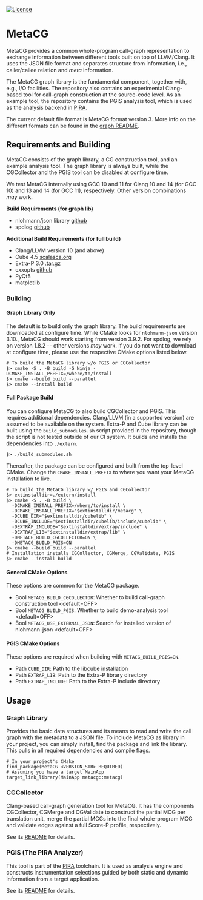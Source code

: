 [![License](https://img.shields.io/badge/License-BSD%203--Clause-blue.svg)](https://opensource.org/licenses/BSD-3-Clause)

# MetaCG

MetaCG provides a common whole-program call-graph representation to exchange information between different tools built on top of LLVM/Clang.
It uses the JSON file format and separates structure from information, i.e., caller/callee relation and *meta* information.

The MetaCG graph library is the fundamental component, together with, e.g., I/O facilities.
The repository also contains an experimental Clang-based tool for call-graph construction at the source-code level.
As an example tool, the repository contains the PGIS analysis tool, which is used as the analysis backend in [PIRA](https://github.com/tudasc/pira).

The current default file format is MetaCG format version 3.
More info on the different formats can be found in the [graph README](graph/README.md).

## Requirements and Building

MetaCG consists of the graph library, a CG construction tool, and an example analysis tool.
The graph library is always built, while the CGCollector and the PGIS tool can be disabled at configure time.

We test MetaCG internally using GCC 10 and 11 for Clang 10 and 14 (for GCC 10) and 13 and 14 (for GCC 11), respectively.
Other version combinations *may* work.

**Build Requirements (for graph lib)**
- nlohmann/json library [github](https://github.com/nlohmann/json)
- spdlog [github](https://github.com/gabime/spdlog)

**Additional Build Requirements (for full build)**
- Clang/LLVM version 10 (and above)
- Cube 4.5 [scalasca.org](https://www.scalasca.org/software/cube-4.x/download.html)
- Extra-P 3.0 [.tar.gz](http://apps.fz-juelich.de/scalasca/releases/extra-p/extrap-3.0.tar.gz)
- cxxopts [github](https://github.com/jarro2783/cxxopts)
- PyQt5
- matplotlib

### Building

#### Graph Library Only

The default is to build only the graph library.
The build requirements are downloaded at configure time.
While CMake looks for `nlohmann-json` version 3.10., MetaCG should work starting from version 3.9.2.
For spdlog, we rely on version 1.8.2 -- other versions *may* work.
If you do not want to download at configure time, please use the respective CMake options listed below.

```{.sh}
# To build the MetaCG library w/o PGIS or CGCollector
$> cmake -S . -B build -G Ninja -DCMAKE_INSTALL_PREFIX=/where/to/install
$> cmake --build build --parallel
$> cmake --install build
```

#### Full Package Build

You can configure MetaCG to also build CGCollector and PGIS.
This requires additional dependencies.
Clang/LLVM (in a supported version) are assumed to be available on the system.
Extra-P and Cube library can be built using the `build_submodules.sh` script provided in the repository, though the script is not tested outside of our CI system.
It builds and installs the dependencies into `./extern`.

```{.sh}
$> ./build_submodules.sh
```

Thereafter, the package can be configured and built from the top-level CMake.
Change the `CMAKE_INSTALL_PREFIX` to where you want your MetaCG installation to live.

```{.sh}
# To build the MetaCG library w/ PGIS and CGCollector
$> extinstalldir=./extern/install
$> cmake -S . -B build \
  -DCMAKE_INSTALL_PREFIX=/where/to/install \
  -DCMAKE_INSTALL_PREFIX="$extinstalldir/metacg" \
  -DCUBE_DIR="$extinstalldir/cubelib" \
  -DCUBE_INCLUDE="$extinstalldir/cubelib/include/cubelib" \
  -DEXTRAP_INCLUDE="$extinstalldir/extrap/include" \
  -DEXTRAP_LIB="$extinstalldir/extrap/lib" \
  -DMETACG_BUILD_CGCOLLECTOR=ON \
  -DMETACG_BUILD_PGIS=ON
$> cmake --build build --parallel
# Installation installs CGCollector, CGMerge, CGValidate, PGIS
$> cmake --install build
```

#### General CMake Options

These options are common for the MetaCG package.

- Bool `METACG_BUILD_CGCOLLECTOR`: Whether to build call-graph construction tool <default=OFF>
- Bool `METACG_BUILD_PGIS`: Whether to build demo-analysis tool <default=OFF>
- Bool `METACG_USE_EXTERNAL_JSON`: Search for installed version of nlohmann-json <default=OFF>

#### PGIS CMake Options

These options are required when building with `METACG_BUILD_PGIS=ON`.

- Path `CUBE_DIR`: Path to the libcube installation
- Path `EXTRAP_LIB`: Path to the Extra-P library directory
- Path `EXTRAP_INCLUDE`: Path to the Extra-P include directory

## Usage

### Graph Library

Provides the basic data structures and its means to read and write the call graph with the metadata to a JSON file.
To include MetaCG as library in your project, you can simply install, find the package and link the library.
This pulls in all required dependencies and compile flags.

```
# In your project's CMake
find_package(MetaCG <VERSION_STR> REQUIRED)
# Assuming you have a target MainApp
target_link_library(MainApp metacg::metacg)
```

### CGCollector
Clang-based call-graph generation tool for MetaCG.
It has the components CGCollector, CGMerge and CGValidate to construct the partial MCG per translation unit, merge the partial MCGs into the final whole-program MCG and validate edges against a full Score-P profile, respectively.

See its [README](cgcollector/README.md) for details.


### PGIS (The PIRA Analyzer)

This tool is part of the [PIRA](https://github.com/tudasc/pira) toolchain.
It is used as analysis engine and constructs instrumentation selections guided by both static and dynamic information from a target application.

See its [README](pgis/README.md) for details.
